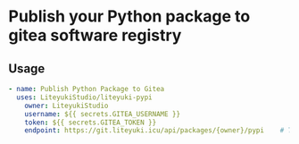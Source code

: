 # Publish your Python package to gitea software registry

## Usage

```yaml
- name: Publish Python Package to Gitea
  uses: LiteyukiStudio/liteyuki-pypi
    owner: LiteyukiStudio
    username: ${{ secrets.GITEA_USERNAME }}
    token: ${{ secrets.GITEA_TOKEN }}
    endpoint: https://git.liteyuki.icu/api/packages/{owner}/pypi    # This is the default value
```

